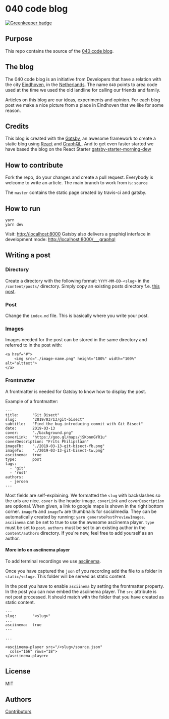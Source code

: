 # 040 code blog

[![Greenkeeper badge](https://badges.greenkeeper.io/040code/040code.github.io.svg)](https://greenkeeper.io/)

## Purpose

This repo contains the source of the [040 code blog](https://040code.github.io).

## The blog

The 040 code blog is an initiative from Developers that have a relation with the city [Eindhoven](https://www.thisiseindhoven.com/en), in the [Netherlands](https://www.youtube.com/watch?v=eE_IUPInEuc). The name `040` points to area code used at the time we used the old landline for calling our friends and family.

Articles on this blog are our ideas, experiments and opinion. For each blog post we make a nice picture from a place in Eindhoven that we like for some reason.

## Credits

This blog is created with the [Gatsby](https://www.gatsbyjs.org/), an awesome framework to create a static blog using [React](https://reactjs.org/) and [GraphQL](https://graphql.org/). And to get even faster started we have based the blog on the React Starter [gatsby-starter-morning-dew](https://github.com/maxpou/gatsby-starter-morning-dew)

## How to contribute

Fork the repo, do your changes and create a pull request. Everybody is welcome to write an article.
The main branch to work from is: `source`

The `master` contains the static page created by travis-ci and gatsby.

## How to run

```
yarn
yarn dev
```

Visit: [http://localhost:8000](http://localhost:8000)
Gatsby also delivers a graphiql interface in development mode: [http://localhost:8000/___graphql](http://localhost:8000/___graphql)

## Writing a post

### Directory
Create a directory with the following format: `YYYY-MM-DD-<slug>` in the `/content/posts/` directory. Simply copy an existing posts directory f.e. [this post](https://github.com/040code/gatsby/tree/master/content/posts/2017-04-20-discovery-agent).

### Post
Change the `index.md` file. This is basically where you write your post. 

### Images
Images needed for the post can be stored in the same directory and referred to in the post with: 

```
<a href="#">
    <img src="./image-name.png" height="100%" width="100%" alt="alttext">
</a>
```

### Frontmatter

A frontmatter is needed for Gatsby to know how to display the post.

Example of a frontmatter:

```
---
title:      "Git Bisect"
slug:       "2019/03/13/git-bisect"
subtitle:   "Find the bug-introducing commit with Git Bisect"
date:       2019-03-13
cover:      "./background.png"
coverLink:  "https://goo.gl/maps/jSKonnGYR1u"
coverDescription: "Frits Philipslaan"
imageFb:    "./2019-03-13-git-bisect-fb.png"
imageTw:    "./2019-03-13-git-bisect-tw.png"
asciinema:  true
type:       post
tags:
  - 'git'
  - 'rust'
authors:    
  - jeroen
---
```

Most fields are self-explaining. We formatted the `slug` with backslashes so the urls are nice.
`cover` is the header image.
`coverLink` and `coverDescription` are optional. When given, a link to google maps is shown in the right bottom corner. 
`imageFb` and `imageTw` are thumbnails for socialmedia. They can be automatically created by running: `yarn generatePostPreviewImages`.
`asciinema` can be set to true to use the awesome asciinema player.
`type` must be set to `post`.
`authors` must be set to an existing author in the `content/authors` directory. If you're new, feel free to add yourself as an author. 

#### More info on asciinema player
To add terminal recordings we use [asciinema](https://asciinema.org/docs/usage).

Once you have captured the `json` of you recording add the file to a folder in `static/<slug>`. This folder will be served as static content.

In the post you have to enable `asciinema` by setting the frontmatter property. In the post you can now embed the asciinema player. The `src` attribute is not post processed. It should match with the folder that you have created as static content.

```
---
slug:       "<slug>"
...
asciinema:  true
---

...

<asciinema-player src="/<slug>/source.json"
  cols="166" rows="18">
</asciinema-player>

```

## License
MIT

## Authors
[Contributors](./graphs/contributors)
